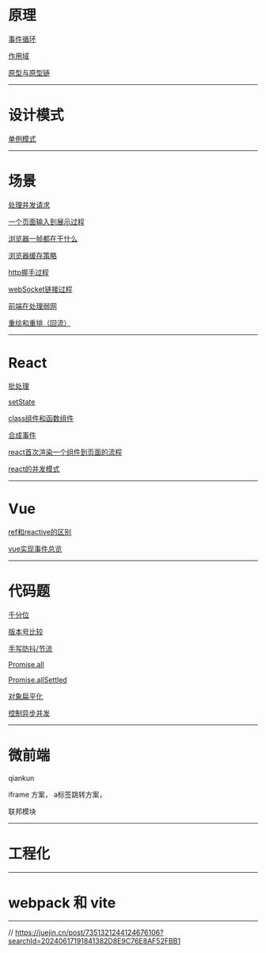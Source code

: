 # 原理

[事件循环](javascript/浏览器事件循环/事件循环.md)

[作用域](javascript/作用域/作用域.md)

[原型与原型链](javascript/原型与原型链/原型.md)

---

# 设计模式

[单例模式]()

---

# 场景

[处理并发请求](javascript/面试题/处理并发请求.md)

[一个页面输入到展示过程](./综合/浏览器输入url到页面渲染完成经历了哪些步骤.md)

[浏览器一帧都在干什么](./综合/浏览器一帧都在干什么.md)

[浏览器缓存策略](./综合/浏览器缓存策略.md)

[http握手过程](./计网/http过程.md)

[webSocket链接过程](./计网/webSocket链接过程.md)

[前端在处理弱网](./综合/前端在处理弱网.md)

[重绘和重排（回流）]()


---

# React

[批处理](./react/批处理.md)

[setState](./react/setState是同步还是异步.md)

[class组件和函数组件](./react/class组件和函数组件区别.md)

[合成事件](react/合成事件.md)

[react首次渲染一个组件到页面的流程](./react/react渲染一个组件到页面.md)

[react的并发模式](./react/react的并发模式.md)

---


# Vue

[ref和reactive的区别]()

[vue实现事件总览](./vue/vue3的事件总线功能.ts)


---

# 代码题

[千分位](javascript/代码题/千分位.md)

[版本号比较](./代码题/版本号.md)

[手写防抖/节流]()

[Promise.all](./代码题/PromiseAll.js)

[Promise.allSettled](./代码题/promiseAllSettled.js)

[对象扁平化](./代码题/对象扁平化.js)

[控制异步并发](./javascript/面试题/处理并发请求.md)


---

# 微前端

qiankun

iframe 方案， a标签跳转方案，

联邦模块

---


# 工程化

---


# webpack 和 vite

---

// https://juejin.cn/post/7351321244124676106?searchId=20240617191841382D8E9C76E8AF52FBB1
